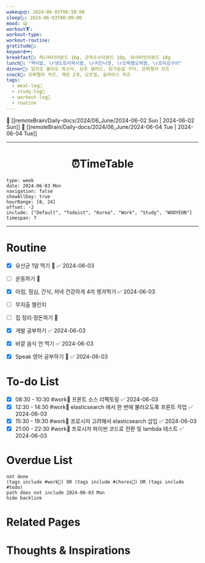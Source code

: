 ```yaml
---
wakeup🌞: 2024-06-03T06:50:00
sleep🌜: 2024-06-03T00:00:00
mood: 😃
workout🏋️: 
workout-type: 
workout-routine: 
gratitude🙏: 
keyword🗝️: 
breakfast🍳: 허니버터아몬드 10g, 군옥수수아몬드 10g, 와사비맛아몬드 10g
lunch🍚: "백미밥, \r냉도토리묵사발, \r치킨너겟, \r오떡햄오떡햄, \r조미김구이"
dinner🥗: 알리오 올리오 파스타, 상추 샐러드, 닭가슴살 구이, 모짜렐라 치즈
snack🍬: 모짜렐라 치즈, 계란 2개, 오트밀, 슬라이스 치즈
tags:
  - meal-log📝
  - study-log📓
  - workout-log💪
  - routine
---
```


🔺 [[remoteBrain/Daily-docs/2024/06_June/2024-06-02 Sun | 2024-06-02 Sun]]
🔻 [[remoteBrain/Daily-docs/2024/06_June/2024-06-04 Tue | 2024-06-04 Tue]]
___
<h1> <center>⏰TimeTable </center> </h1>

```gEvent
type: week
date: 2024-06-03 Mon
navigation: false
showAllDay: true
hourRange: [8, 24]
offset: -2
include: ["Default", "Todoist", "Korea", "Work", "Study", "WOOYEON"]
timespan: 7
```

--- 


# Routine 

- [x] 유산균 1알 먹기 🔼 ✅ 2024-06-03
- [ ] 운동하기 🔼
- [x] 아침, 점심, 간식, 저녁 건강하게 4끼 챙겨먹기 ✅ 2024-06-03
- [ ] 무지출 챌린지 
- [ ] 집 정리·정돈하기 🔼
- [x] 개발 공부하기 ✅ 2024-06-03
- [x] 바깥 음식 안 먹기 ✅ 2024-06-03
- [x] Speak 영어 공부하기 🔼 ✅ 2024-06-03


# To-do List

- [x] 08:30 - 10:30 #work💼 프론트 소스 리팩토링 ✅ 2024-06-03
- [x] 12:30 - 14:30 #work💼 elasticsearch 에서 한 번에 불러오도록 프론트 작업 ✅ 2024-06-03
- [x] 15:30 - 19:30 #work💼 프로시저 고려해서 elasticsearch 삽입 ✅ 2024-06-03
- [x] 21:00 - 22:30 #work💼 프로시저 파이썬 코드로 전환 및 lambda 테스트 ✅ 2024-06-03

# Overdue List
```tasks
not done
(tags include #work💼) OR (tags include #chores🧺) OR (tags include #todo)
path does not include 2024-06-03 Mon
hide backlink
```

# Related Pages



# Thoughts & Inspirations

